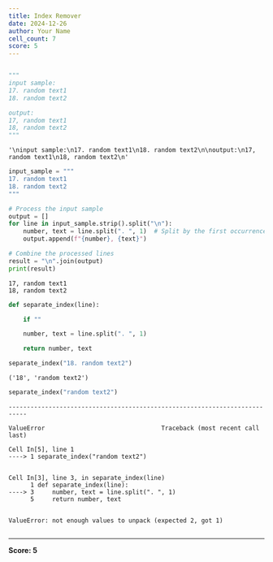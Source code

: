 ```yaml
---
title: Index Remover
date: 2024-12-26
author: Your Name
cell_count: 7
score: 5
---
```


```python

```


```python
"""
input sample:
17. random text1
18. random text2

output:
17, random text1
18, random text2
"""
```




    '\ninput sample:\n17. random text1\n18. random text2\n\noutput:\n17, random text1\n18, random text2\n'




```python
input_sample = """
17. random text1
18. random text2
"""

# Process the input sample
output = []
for line in input_sample.strip().split("\n"):
    number, text = line.split(". ", 1)  # Split by the first occurrence of ". "
    output.append(f"{number}, {text}")

# Combine the processed lines
result = "\n".join(output)
print(result)
```

    17, random text1
    18, random text2



```python
def separate_index(line):

    if ""

    number, text = line.split(". ", 1) 

    return number, text
```


```python
separate_index("18. random text2")
```




    ('18', 'random text2')




```python
separate_index("random text2")
```


    ---------------------------------------------------------------------------

    ValueError                                Traceback (most recent call last)

    Cell In[5], line 1
    ----> 1 separate_index("random text2")


    Cell In[3], line 3, in separate_index(line)
          1 def separate_index(line):
    ----> 3     number, text = line.split(". ", 1) 
          5     return number, text


    ValueError: not enough values to unpack (expected 2, got 1)



```python

```


---
**Score: 5**